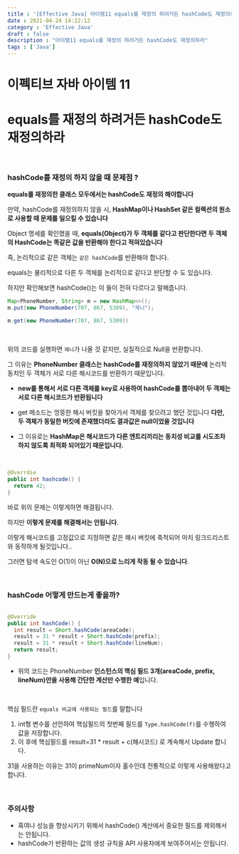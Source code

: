 ```yaml
---
title : '[Effective Java] 아이템11 equals를 재정의 하려거든 hashCode도 재정의하라'
date : 2021-04-24 14:22:12
category : 'Effective Java'
draft : false
description : "아이템11 equals를 재정의 하려거든 hashCode도 재정의하라"
tags : ['Java']
---
```


# 이펙티브 자바 아이템 11

# equals를 재정의 하려거든 hashCode도 재정의하라


<br/>

### hashCode를 재정의 하지 않을 때 문제점 ?

**equals를 재정의한 클래스 모두에서는 hashCode도 재정의 해야합니다**

만약, hashCode를 재정의하지 않을 시, **HashMap이나 HashSet 같은 컬렉션의 원소로 사용할 때 문제를 일으킬 수 있습니다**

Object 명세를 확인했을 때, **equals(Object)가 두 객체를 같다고 판단한다면 두 객체의 HashCode는 똑같은 값을 반환해야 한다고 적혀있습니다**

즉, 논리적으로 같은 객체는 `같은 hashCode`를 반환해야 합니다.

equals는 물리적으로 다른 두 객체를 논리적으로 같다고 판단할 수 도 있습니다.

하지만 확인해보면 hashCode()는 이 둘이 전혀 다르다고 말해줍니다.


```java
Map<PhoneNumber, String> m = new HashMap<>();
m.put(new PhoneNumber(707, 867, 5309), "제니");
```

```java
m.get(new PhoneNumber(707, 867, 5309))
```

<br/>

위의 코드를 실행하면 `제니`가 나올 것 같지만, 실질적으로 Null을 반환합니다.

그 이유는 **PhoneNumber 클래스는 hashCode를 재정의하지 않았기 때문에** 논리적 동치인 두 객체가 서로 다른 해시코드를 반환하기 때문입니다.

- **new를 통해서 서로 다른 객체를 key로 사용하여 hashCode를 뽑아내어 두 객체는 서로 다른 해시코드가 반환됩니다**
	
- get 메소드는 엉뚱한 해시 버킷을 찾아가서 객체를 찾으려고 했던 것입니다 **다만, 두 객체가 동일한 버킷에 존재했더라도 결과값은 null이었을 것입니다**
	
- 그 이유로는 **HashMap은 해시코드가 다른 엔트리끼리는 동치성 비교를 시도조차 하지 않도록 최적화 되어있기 때문입니다.**


<br/>

```java
@Overrdie
public int hashcode() {
  return 42;
}
```


바로 위의 문제는 이렇게하면 해결됩니다.

하지만 **이렇게 문제를 해결해서는 안됩니다**.

이렇게 해시코드를 고정값으로 지정하면 같은 해시 버킷에 축적되어 마치 링크드리스트와 동작하게 될것입니다..

그러면 탐색 속도인 O(1)이 아닌 **O(N)으로 느리게 작동 될 수 있습니다**.

<br/>

### hashCode 어떻게 만드는게 좋을까?

```java

@Override 
public int hashCode() {
  int result = Short.hashCode(areaCode);
  result = 31 * result + Short.hashCode(prefix);
  result = 31 * result + Short.hashCode(lineNum);
  return result;
}
```

* 위의 코드는 PhoneNumber **인스턴스의 핵심 필드 3개(areaCode, prefix, lineNum)만을 사용해 간단한 계산만 수행한 예**입니다.

<br/>

핵심 필드란 `equals 비교에 사용되는 필드`를 말합니다

1. int형 변수를 선언하여 핵심필드의 첫번째 필드를 `Type.hashCode(f)`를 수행하여 값을 저장합니다.
2. 이 후에 핵심필드를 result=31 * result + c(해시코드) 로 계속해서 Update 합니다.

31을 사용하는 이유는 31이 primeNum이자 홀수인데 전통적으로 이렇게 사용해왔다고 합니다.

<br/>

### 주의사항

* 혹여나 성능을 향상시키기 위해서 hashCode() 계산에서 중요한 필드를 제외해서는 안됩니다.
* hashCode가 반환하는 값의 생성 규칙을 API 사용자에게 보여주어서는 안됩니다.